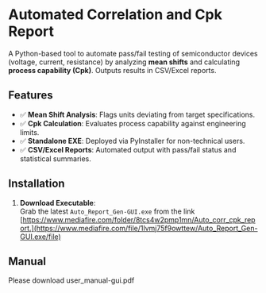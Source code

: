 # Automated Correlation and Cpk Report

A Python-based tool to automate pass/fail testing of semiconductor devices (voltage, current, resistance) by analyzing **mean shifts** and calculating **process capability (Cpk)**. Outputs results in CSV/Excel reports.

## Features
- ✅ **Mean Shift Analysis**: Flags units deviating from target specifications.
- ✅ **Cpk Calculation**: Evaluates process capability against engineering limits.
- ✅ **Standalone EXE**: Deployed via PyInstaller for non-technical users.
- ✅ **CSV/Excel Reports**: Automated output with pass/fail status and statistical summaries.

## Installation

1. **Download Executable**:  
   Grab the latest `Auto_Report_Gen-GUI.exe` from the link [https://www.mediafire.com/folder/8tcs4w2pmp1mn/Auto_corr_cpk_report.](https://www.mediafire.com/file/1lvmj75f9owttew/Auto_Report_Gen-GUI.exe/file)

## Manual
Please download user_manual-gui.pdf
